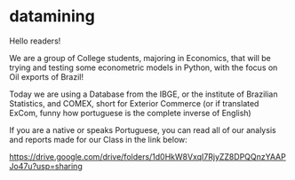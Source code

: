 # datamining

Hello readers! 

We are a group of College students, majoring in Economics, that will be trying and testing some econometric models in Python, with the focus on Oil exports of Brazil!

Today we are using a Database from the IBGE, or the institute of Brazilian Statistics, and COMEX, short for Exterior Commerce (or if translated ExCom, funny how portuguese is the complete inverse of English)
 
If you are a native or speaks Portuguese, you can read all of our analysis and reports made for our Class in the link below:

https://drive.google.com/drive/folders/1d0HkW8VxqI7RjyZZ8DPQQnzYAAPJo47u?usp=sharing
